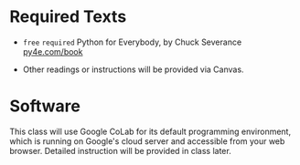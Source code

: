 # Required Texts
* `free` `required` Python for Everybody, by Chuck Severance [py4e.com/book](https://www.py4e.com/book)

* Other readings or instructions will be provided via Canvas.

# Software
This class will use Google CoLab for its default programming environment, which is running on Google's cloud server and accessible from your web browser. Detailed instruction will be provided in class later.

